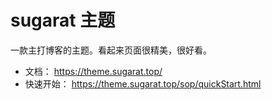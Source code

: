 # sugarat 主题

一款主打博客的主题。看起来页面很精美，很好看。

- 文档： https://theme.sugarat.top/
- 快速开始： https://theme.sugarat.top/sop/quickStart.html
